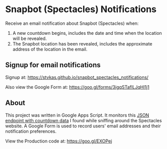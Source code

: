 # Snapbot (Spectacles) Notifications
Receive an email notification about Snapbot (Spectacles) when:
1. A new countdown begins, includes the date and time when the location will be revealed.
2. The Snapbot location has been revealed, includes the approximate address of the location in the email.

## Signup for email notifications

Signup at: https://stvkas.github.io/snapbot_spectacles_notifications/

Also view the Google Form at: https://goo.gl/forms/3igqSTafILJqHl1j1

## About
This project was written in Google Apps Script. It monitors this [JSON endpoint with countdown data](https://spectacles.com/locations) I found while sniffing around the Spectacles website. A Google Form is used to record users' email addresses and their notification preferences.

View the Production code at: https://goo.gl/EXOPej

